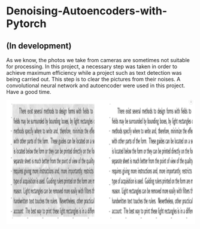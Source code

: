 # Denoising-Autoencoders-with-Pytorch
## (In development)

As we know, the photos we take from cameras are sometimes not suitable for processing. In this project, a necessary step was taken in order to achieve maximum efficiency while a project such as text detection was being carried out. This step is to clear the pictures from their noises. A convolutional neural network and autoencoder were used in this project. Have a good time.



<p align="center">
  <title>Noisy picture and clear picture</title>  
  <img width="893" height="331" src="image/image1.PNG">
</p>
